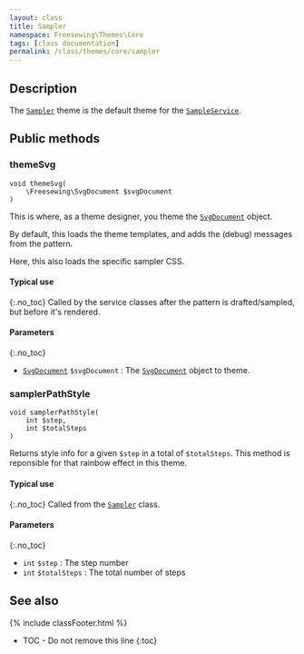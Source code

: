 ```yaml
---
layout: class
title: Sampler
namespace: Freesewing\Themes\Core
tags: [class documentation]
permalink: /class/themes/core/sampler
---
```

## Description 

The [`Sampler`](sampler) theme is the default theme for the [`SampleService`](/class/services/sampleservice).

## Public methods

### themeSvg

```php?start_inline=1
void themeSvg(
    \Freesewing\SvgDocument $svgDocument
)
```

This is where, as a theme designer, you theme the [`SvgDocument`](/class/patterns/core/pattern) object.

By default, this loads the theme templates, and adds the (debug) messages from the pattern.

Here, this also loads the specific sampler CSS.

#### Typical use
{:.no_toc}
Called by the service classes after the pattern is drafted/sampled, but before it's rendered.

#### Parameters
{:.no_toc}

- [`SvgDocument`](/class/svgdocument) `$svgDocument` : The [`SvgDocument`](/class/svgdocument) object to theme.

### samplerPathStyle

```php?start_inline=1
void samplerPathStyle(
    int $step,
    int $totalSteps
)
```

Returns style info for a given `$step` in a total of `$totalSteps`.
This method is reponsible for that rainbow effect in this theme.

#### Typical use
{:.no_toc}
Called from the [`Sampler`](/class/sampler) class.

#### Parameters
{:.no_toc}

- `int` `$step` : The step number
- `int` `$totalSteps` : The total number of steps


## See also
{% include classFooter.html %}
* TOC - Do not remove this line
{:toc}
